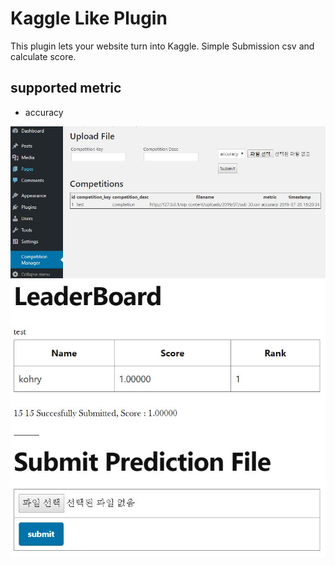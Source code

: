# Kaggle Like Plugin
This plugin lets your website turn into Kaggle.
Simple Submission csv and calculate score.

## supported metric
- accuracy

<img src="./ka2.JPG">
<img src="./ka3.JPG">